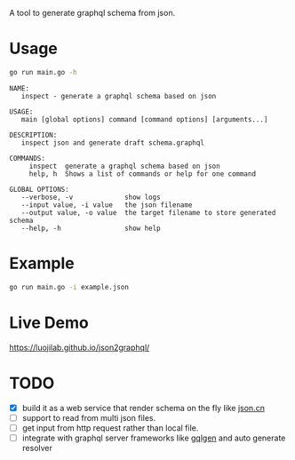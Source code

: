 A tool to generate graphql schema from json.

# Usage
```bash
go run main.go -h
```


    NAME:
       inspect - generate a graphql schema based on json

    USAGE:
       main [global options] command [command options] [arguments...]

    DESCRIPTION:
       inspect json and generate draft schema.graphql

    COMMANDS:
         inspect  generate a graphql schema based on json
         help, h  Shows a list of commands or help for one command

    GLOBAL OPTIONS:
       --verbose, -v             show logs
       --input value, -i value   the json filename
       --output value, -o value  the target filename to store generated schema
       --help, -h                show help

# Example

```bash
go run main.go -i example.json
```
# Live Demo

https://luojilab.github.io/json2graphql/

# TODO

- [x] build it as a web service that render schema on the fly like [json.cn](https://json.cn)
- [ ] support to read from multi json files.
- [ ] get input from http request rather than local file.
- [ ] integrate with graphql server frameworks like [gqlgen](https://github.com/99designs/gqlgen) and auto generate resolver
